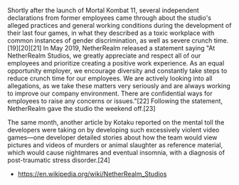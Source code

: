 Shortly after the launch of Mortal Kombat 11, several independent declarations from former employees came through about the studio's alleged practices and general working conditions during the development of their last four games, in what they described as a toxic workplace with common instances of gender discrimination, as well as severe crunch time.[19][20][21] In May 2019, NetherRealm released a statement saying "At NetherRealm Studios, we greatly appreciate and respect all of our employees and prioritize creating a positive work experience. As an equal opportunity employer, we encourage diversity and constantly take steps to reduce crunch time for our employees. We are actively looking into all allegations, as we take these matters very seriously and are always working to improve our company environment. There are confidential ways for employees to raise any concerns or issues."[22] Following the statement, NetherRealm gave the studio the weekend off.[23]

The same month, another article by Kotaku reported on the mental toll the developers were taking on by developing such excessively violent video games—one developer detailed stories about how the team would view pictures and videos of murders or animal slaughter as reference material, which would cause nightmares and eventual insomnia, with a diagnosis of post-traumatic stress disorder.[24]

- https://en.wikipedia.org/wiki/NetherRealm_Studios
